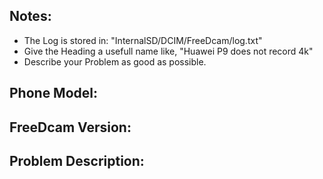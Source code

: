 Notes:  
------
- The Log is stored in: "InternalSD/DCIM/FreeDcam/log.txt"
- Give the Heading a usefull name like, "Huawei P9 does not record 4k"
- Describe your Problem as good as possible.

Phone Model:
---------------

FreeDcam Version:
-----------------

Problem Description:
--------------------
